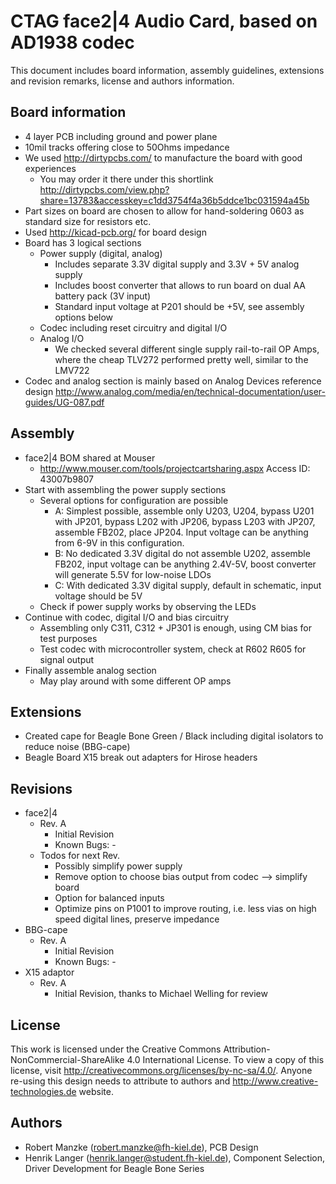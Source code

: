 CTAG face2|4 Audio Card, based on AD1938 codec
==============================================

This document includes board information, assembly guidelines, extensions and revision remarks, license and authors information.

Board information
-----------------
- 4 layer PCB including ground and power plane
- 10mil tracks offering close to 50Ohms impedance
- We used http://dirtypcbs.com/ to manufacture the board with good experiences
  - You may order it there under this shortlink http://dirtypcbs.com/view.php?share=13783&accesskey=c1dd3754f4a36b5ddce1bc031594a45b
- Part sizes on board are chosen to allow for hand-soldering 0603 as standard size for resistors etc.
- Used http://kicad-pcb.org/ for board design
- Board has 3 logical sections
  - Power supply (digital, analog)
     - Includes separate 3.3V digital supply and 3.3V + 5V analog supply
     - Includes boost converter that allows to run board on dual AA battery pack (3V input)
     - Standard input voltage at P201 should be +5V, see assembly options below
  - Codec including reset circuitry and digital I/O
  - Analog I/O
     - We checked several different single supply rail-to-rail OP Amps, where the cheap TLV272 performed pretty well, similar to the LMV722
- Codec and analog section is mainly based on Analog Devices reference design http://www.analog.com/media/en/technical-documentation/user-guides/UG-087.pdf

Assembly
-------------
- face2|4 BOM shared at Mouser
  - http://www.mouser.com/tools/projectcartsharing.aspx Access ID: 43007b9807
- Start with assembling the power supply sections
  - Several options for configuration are possible
     - A: Simplest possible, assemble only U203, U204, bypass U201 with JP201, bypass L202 with JP206, bypass L203 with JP207, assemble FB202, place JP204. Input voltage can be anything from 6-9V in this configuration.
     - B: No dedicated 3.3V digital do not assemble U202, assemble FB202, input voltage can be anything 2.4V-5V, boost converter will generate 5.5V for low-noise LDOs
     - C: With dedicated 3.3V digital supply, default in schematic, input voltage should be 5V
  - Check if power supply works by observing the LEDs
- Continue with codec, digital I/O and bias circuitry
  - Assembling only C311, C312 + JP301 is enough, using CM bias for test purposes
  - Test codec with microcontroller system, check at R602 R605 for signal output	
- Finally assemble analog section
  - May play around with some different OP amps

Extensions
-------------
- Created cape for Beagle Bone Green / Black including digital isolators to reduce noise (BBG-cape)
- Beagle Board X15 break out adapters for Hirose headers

Revisions
-------------
- face2|4
  - Rev. A 
     - Initial Revision
    - Known Bugs: -
  - Todos for next Rev.
     - Possibly simplify power supply
     - Remove option to choose bias output from codec --> simplify board
	 - Option for balanced inputs
	 - Optimize pins on P1001 to improve routing, i.e. less vias on high speed digital lines, preserve impedance
- BBG-cape
  - Rev. A 
     - Initial Revision
    - Known Bugs: -
- X15 adaptor
  - Rev. A
     - Initial Revision, thanks to Michael Welling for review
	 
License
-------
This work is licensed under the Creative Commons Attribution-NonCommercial-ShareAlike 4.0 International License. 
To view a copy of this license, visit http://creativecommons.org/licenses/by-nc-sa/4.0/.
Anyone re-using this design needs to attribute to authors and http://www.creative-technologies.de website.

Authors
-------
- Robert Manzke (robert.manzke@fh-kiel.de), PCB Design
- Henrik Langer (henrik.langer@student.fh-kiel.de), Component Selection, Driver Development for Beagle Bone Series
